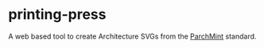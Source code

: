 # printing-press
A web based tool to create Architecture SVGs from the
[ParchMint](https://github.com/CIDARLAB/Parchmint) standard.
